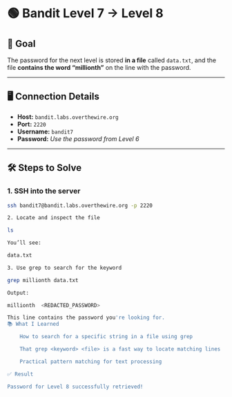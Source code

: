 # 🟢 Bandit Level 7 → Level 8

## 🧠 Goal

The password for the next level is stored **in a file** called `data.txt`, and the file **contains the word “millionth”** on the line with the password.

---

## 🖥️ Connection Details

- **Host:** `bandit.labs.overthewire.org`
- **Port:** `2220`
- **Username:** `bandit7`
- **Password:** _Use the password from Level 6_

---

## 🛠️ Steps to Solve

### 1. SSH into the server

```bash
ssh bandit7@bandit.labs.overthewire.org -p 2220

2. Locate and inspect the file

ls

You’ll see:

data.txt

3. Use grep to search for the keyword

grep millionth data.txt

Output:

millionth  <REDACTED_PASSWORD>

This line contains the password you're looking for.
📚 What I Learned

    How to search for a specific string in a file using grep

    That grep <keyword> <file> is a fast way to locate matching lines

    Practical pattern matching for text processing

✅ Result

Password for Level 8 successfully retrieved!

